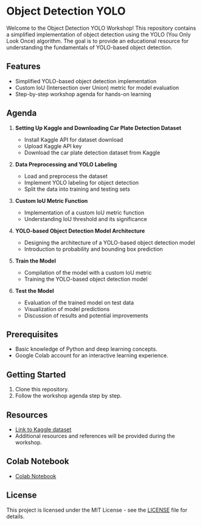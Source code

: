 # Object Detection YOLO

Welcome to the Object Detection YOLO Workshop! This repository contains a simplified implementation of object detection using the YOLO (You Only Look Once) algorithm. The goal is to provide an educational resource for understanding the fundamentals of YOLO-based object detection.

## Features

- Simplified YOLO-based object detection implementation
- Custom IoU (Intersection over Union) metric for model evaluation
- Step-by-step workshop agenda for hands-on learning

## Agenda

1. **Setting Up Kaggle and Downloading Car Plate Detection Dataset**
   - Install Kaggle API for dataset download
   - Upload Kaggle API key
   - Download the car plate detection dataset from Kaggle

2. **Data Preprocessing and YOLO Labeling**
   - Load and preprocess the dataset
   - Implement YOLO labeling for object detection
   - Split the data into training and testing sets

3. **Custom IoU Metric Function**
   - Implementation of a custom IoU metric function
   - Understanding IoU threshold and its significance

4. **YOLO-based Object Detection Model Architecture**
   - Designing the architecture of a YOLO-based object detection model
   - Introduction to probability and bounding box prediction

5. **Train the Model**
   - Compilation of the model with a custom IoU metric
   - Training the YOLO-based object detection model

6. **Test the Model**
   - Evaluation of the trained model on test data
   - Visualization of model predictions
   - Discussion of results and potential improvements

## Prerequisites

- Basic knowledge of Python and deep learning concepts.
- Google Colab account for an interactive learning experience.

## Getting Started

1. Clone this repository.
2. Follow the workshop agenda step by step.

## Resources

- [Link to Kaggle dataset](https://www.kaggle.com/andrewmvd/car-plate-detection)
- Additional resources and references will be provided during the workshop.

## Colab Notebook

- [Colab Notebook](https://github.com/BoumedineBillal/object-detection-yolo/blob/main/yolo_workshop.ipynb)

## License

This project is licensed under the MIT License - see the [LICENSE](LICENSE) file for details.
